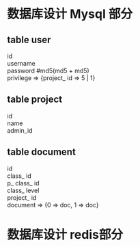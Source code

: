 # 数据库设计 Mysql 部分

## table user  
id  
username  
password #md5(md5 + md5)  
privilege => {project_ id => 5 | 1}

## table project  
id  
name  
admin_id  

## table document  
id  
class_ id  
p_ class_ id  
class_ level  
project_ id  
document => {0 => doc, 1 => doc}


# 数据库设计  redis部分

